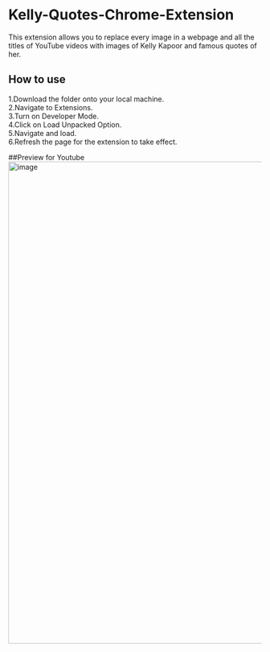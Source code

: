 # Kelly-Quotes-Chrome-Extension

This extension allows you to replace every image in a webpage and all the titles of YouTube videos with images of Kelly Kapoor and famous quotes of her.

## How to use
1.Download the folder onto your local machine.\
2.Navigate to Extensions.\
3.Turn on Developer Mode.\
4.Click on Load Unpacked Option.\
5.Navigate and load.\
6.Refresh the page for the extension to take effect.

##Preview for Youtube
<img width="958" alt="image" src="https://user-images.githubusercontent.com/76587504/202065524-598ca9bb-1a24-44aa-823a-4a0e3a2dd36c.png">
